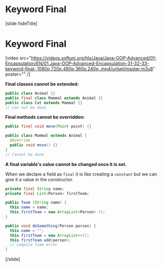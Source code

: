 # Keyword Final

[slide hideTitle]

# Keyword Final

[video src="https://videos.softuni.org/hls/Java/Java-OOP-Advanced/01-Encapsulation/EN/01.Java-OOP-Advanced-Encapsulation-31-32-33-keyword-final-,1080p,720p,480p,360p,240p,.mp4/urlset/master.m3u8" poster="" /]

**Final classes cannot be extended:**

```java
public class Animal {}
public final class Mammal extends Animal {}
public class Cat extends Mammal {}
// Can not be done
```

**Final methods cannot be overridden:**

```java
public final void move(Point point) {}

public class Mammal extends Animal {
  @Override 
  public void move() {}
}
// Cannot be done
```

**A final variable's value cannot be changed once it is set.**

When we declare a field as `final` it is like creating a `constant` but we can give it a value in the constructor.

```java
private final String name;
private final List<Person> firstTeam;

public Team (String name) {
  this.name = name;
  this.firstTeam = new ArrayList<Person> ();
}

public void doSomething(Person person) {
  this.name = "";
  this.firstTeam = new ArrayList<>();
  this.firstTeam.add(person);
  // Compile time error
}
```
[/slide]
